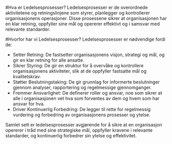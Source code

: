 #Hva er Ledelsesprosesser? 
Ledelsesprosesser er de overordnede aktivitetene og retningslinjene som styrer, planlegger og kontrollerer organisasjonens operasjoner. Disse prosessene sikrer at organisasjonen har en klar retning, oppfyller sine mål og opererer effektivt og i samsvar med relevante standarder.

#Hvorfor har vi Ledelsesprosesser? 
Ledelsesprosesser er nødvendige fordi de:

* Setter Retning: De fastsetter organisasjonens visjon, strategi og mål, og gir en klar retning for alle ansatte.
* Sikrer Styring: De gir en struktur for å overvåke og kontrollere organisasjonens aktiviteter, slik at de oppfyller fastsatte mål og kvalitetskrav.
* Støtter Beslutningstaking: De gir grunnlag for informerte beslutninger gjennom analyser, rapportering og regelmessige gjennomganger.
* Fremmer Ansvarlighet: De definerer roller og ansvar, noe som sikrer at alle i organisasjonen vet hva som forventes av dem og hvem som har ansvar for hva.
* Driver Kontinuerlig Forbedring: De legger til rette for regelmessig vurdering og forbedring av organisasjonens prosesser og ytelse.

Samlet sett er ledelsesprosesser avgjørende for å sikre at en organisasjon opererer i tråd med sine strategiske mål, oppfyller kravene i relevante standarder, og kontinuerlig forbedrer sin ytelse og effektivitet.
